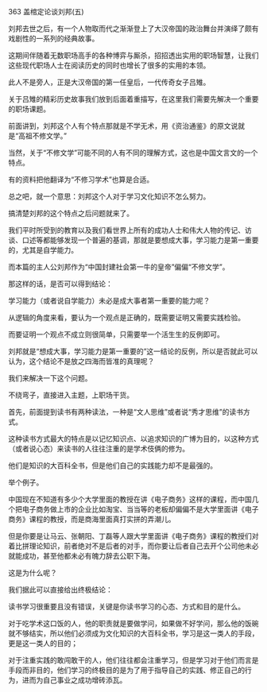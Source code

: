 363 盖棺定论谈刘邦(五) 



刘邦去世之后，有一个人物取而代之渐渐登上了大汉帝国的政治舞台并演绎了颇有戏剧性的一系列的经典故事。

这期间伴随着无数职场高手的各种博弈与厮杀，招招透出实用的职场智慧，让我们这些现代职场人士在阅读历史的同时也增长了很多的实用的本领。

此人不是旁人，正是大汉帝国的第一任皇后，一代传奇女子吕雉。



关于吕雉的精彩历史故事我们放到后面着重描写，在这里我们需要先解决一个重要的职场课题。

前面讲到，刘邦这个人有个特点那就是不学无术，用《资治通鉴》的原文说就是“高祖不修文学。”

当然，关于“不修文学”可能不同的人有不同的理解方式，这也是中国文言文的一个特点。

有的资料把他翻译为“不修习学术”也算是合适。

总之吧，就一个意思：刘邦这个人对于学习文化知识不怎么努力。



搞清楚刘邦的这个特点之后问题就来了。

我们平时所受到的教育以及我们看世界上所有的成功人士和伟大人物的传记、访谈、口述等都能够发现一个普遍的基调，那就是要想成大事，学习能力是第一重要的，尤其是自学能力。

而本篇的主人公刘邦作为“中国封建社会第一牛的皇帝”偏偏“不修文学”。

那这样的话，是否可以得到结论：

学习能力（或者说自学能力）未必是成大事者第一重要的能力呢？



从逻辑的角度来看，要认为一个观点是正确的，既需要证明又需要实践检验。

而要证明一个观点不成立则很简单，只需要举一个活生生的反例即可。

刘邦就是“想成大事，学习能力是第一重要的”这一结论的反例，所以是否就此可以认为，这个结论不是放之四海而皆准的真理呢？

我们来解决一下这个问题。

不绕弯子，直接进入主题，上职场干货。



首先，前面提到读书有两种读法，一种是“文人思维”或者说“秀才思维”的读书方式。

这种读书方式最大的特点是以记忆知识点、以追求知识的广博为目的，以这种方式（或者说心态）来读书的人往往注重的是学术伎俩的修为。

他们是知识的大百科全书，但是他们自己的实践能力却不是最强的。

举个例子。

中国现在不知道有多少个大学里面的教授在讲《电子商务》这样的课程，而中国几个把电子商务做上市的企业比如淘宝、当当等的老板却偏偏不是大学里面讲《电子商务》课程的教授，而是商海里面真打实拼的弄潮儿。

但是你要是让马云、张朝阳、丁磊等人跟大学里面讲《电子商务》课程的教授们对着比拼理论知识，前者绝对不是后者的对手，而你要让后者自己去开个公司他未必就能成功，甚至他都未必有魄力辞去公职下海。

这是为什么呢？



我们据此可以直接给出终极结论：

读书学习很重要且没有错误，关键是你读书学习的心态、方式和目的是什么。

对于吃学术这口饭的人，他的职责就是要做学问，如果做不好学问，那么他的饭碗就不够结实，所以他们必须成为文化知识的大百科全书，学习是这一类人的手段，更是这一类人的目的；

对于注重实践的敢闯敢干的人，他们往往都会注重学习，但是学习对于他们而言是手段而非目的，他们学习的终极目的是为了用于指导自己的实践、修正自己的行为，进而为自己事业之成功增砖添瓦。

